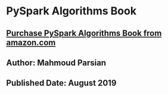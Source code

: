 # PySpark Algorithms Book

## [Purchase PySpark Algorithms Book from amazon.com](https://www.amazon.com/dp/B07WQHTVCJ/ref=sr_1_1)

## Author: Mahmoud Parsian

## Published Date: August 2019
